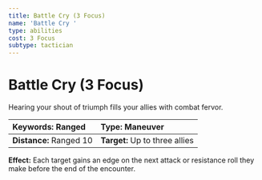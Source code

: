 ```yaml
---
title: Battle Cry (3 Focus)
name: 'Battle Cry '
type: abilities
cost: 3 Focus
subtype: tactician
---
```


# Battle Cry (3 Focus)

Hearing your shout of triumph fills your allies with combat fervor.

| **Keywords:** Ranged    | **Type:** Maneuver             |
| :---------------------- | :----------------------------- |
| **Distance:** Ranged 10 | **Target:** Up to three allies |

**Effect:** Each target gains an edge on the next attack or resistance roll they make before the end of the encounter.
